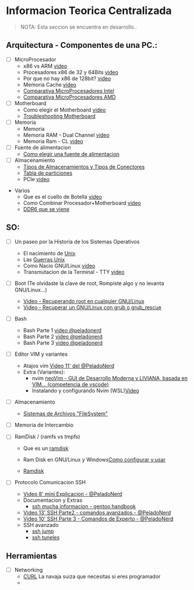 # Informacion Teorica Centralizada 
> NOTA: Esta seccion se encuentra en desarrollo..


## Arquitectura  - Componentes de una PC.:
- [ ] MicroProcesador
    - x86 vs ARM [video](https://www.youtube.com/watch?v=4izGC6YbMtU)
    - Procesadores x86 de 32 y 64Bits [video](https://www.youtube.com/watch?v=msOMy8JksZg)
    - Por que no hay x86 de 128bit? [video](https://www.youtube.com/watch?v=LF_5_lB4mW8)
    - Memoria Cache [video](https://www.youtube.com/watch?v=0meqGr8EkvE)
    - [Comparativa MicroProcesadores Intel](../Teoria/Comparativa_Intel.png)
    - [Comparativa MicroProcesadores AMD](../Teoria/Comparativa_AMD.png)
- [ ] Motherboard
    - Como elegir el Motherboard [video](https://www.youtube.com/watch?v=R-3rf2ay5Vs)
    - [Troubleshooting Motherboard](https://hardzone.es/tutoriales/reparacion/comprobar-placa-base-problemas/)
- [ ] Memoria
    - Memoria
    - Memoria RAM - Dual Channel [video](https://www.youtube.com/watch?v=DcVDSkf0MsA)
    - Memoria Ram - CL [video](https://www.youtube.com/watch?v=3bAtzt-D33c)
- [ ] Fuente  de alimentacion
    - [Como elegir una fuente de alimentacion](https://www.intel.la/content/www/xl/es/gaming/resources/power-supply.html)
- [ ] Almacenamiento
    - [Tipos de Almacenamientos y Tipos de Conectores](../Almacenamiento/Tipos_Almacenamiento.md)
    - [Tabla de particiones](../.img/Particionamiento/Tabla_Particiones_GPT.png)
    - PCIe [video](https://www.youtube.com/watch?v=Fj7F7Qs9-us)

- Varios
    - Que es el cuello de Botella [video](https://www.youtube.com/watch?v=sEfDrCzwyfI)
    - Como Combinar Procesador+Motherboard [video](https://www.youtube.com/watch?v=UIGX8D92B6A)
    - [DDR6 que se viene](https://hardzone.es/noticias/componentes/especificaciones-memoria-ram-ddr6/)


## SO:
- [ ] Un paseo por la Historia de los Sistemas Operativos
    - El nacimiento de [Unix](https://www.youtube.com/watch?v=R4znx49SLxA) 
    - Las [Guerras Unix](https://www.youtube.com/watch?v=OdiKXo7EQ20)
    - Como Nacio GNU/Linux [video](https://www.youtube.com/watch?v=Rch039H0SL4)
    - Transmutacion de la Terminal - TTY [video](https://www.youtube.com/watch?v=xD8p3PNhChE) 

- [ ] Boot (Te olvidaste la clave de root, Rompiste algo y no levanta GNU/Linux...)
   - [Video - Recuperando root en cualquier GNU/Linux](https://www.youtube.com/watch?v=CEWeNrnDvBE)
   - [Video - Recuperar un GNU/Linux con grub o grub_rescue](https://www.youtube.com/watch?v=kmxzUmkjOlo)
- [ ] Bash
    - Bash Parte 1 [video @peladonerd](https://www.youtube.com/watch?v=4_ub6614dwY&t=5s)
    - Bash Parte 2 [video @peladonerd](https://www.youtube.com/watch?v=0D6MOPyPq-c&t=18s)
    - Bash Parte 3 [video @peladonerd](https://www.youtube.com/watch?v=BTm__-_YrSw&t=2s)
- [ ] Editor VIM y variantes
    - Atajos vim [Video 11' del @PeladoNerd](https://www.youtube.com/watch?v=TmNa4y-K5Z8)   
    - Extra (Variantes):
        - nvim [neoVim - GUI de Desarrollo Moderna y LIVIANA, basada en VIM... (competencia de vscode)](https://neovim.io/)
        - Instalando y configurando Nvim (WSL)[Video](https://www.youtube.com/watch?v=xBU2nuMCMRQ)
- [ ] Almacenamiento
    - [Sistemas de Archivos "FileSystem"](../Teoria/FileSistem.md)
- [ ] Memoria de Intercambio
- [ ] RamDisk / (ramfs vs tmpfs)
    - Que es un [ramdisk](https://www.kingston.com/latam/blog/pc-performance/what-is-ram-disk)
    - Ram Disk en GNU/Linux y Windows[Como configurar y usar](https://logico.ar/blog/2023/02/17/configurar-ram-disks-en-linux-y-windows)  

    - [Ramdisk](https://www.linuxadictos.com/crea-un-ramdisk-en-tu-distribucion-linux.html)
- [ ] Protocolo Comunicacion SSH
    - [Video 8' mini Explicacion - @PeladoNerd](https://www.youtube.com/watch?v=RMS5zBYQIqA)
    - Documentacion y Extras
        - [ssh mucha informacion -  gentoo handbook](https://wiki.gentoo.org/wiki/SSH)
    - [Video 13' SSH Parte2 - comandos avanzados - @PeladoNerd](https://www.youtube.com/watch?v=IDDmqlN-hF0&t=262s)
    - [Video 10' SSH Parte 3 - Comandos de Experto - @PeladoNerd](https://www.youtube.com/watch?v=ZHSGGG_WwUs)
    - SSH avanzado
        - [ssh jump](https://wiki.gentoo.org/wiki/SSH_jump_host)
        - [ssh tuneles](https://wiki.gentoo.org/wiki/SSH_tunneling)

## Herramientas
 - [ ] Networking
    - [CURL](https://www.youtube.com/watch?v=n3NtrQYrjDw)  La navaja suiza que necesitas si eres programador
    - 